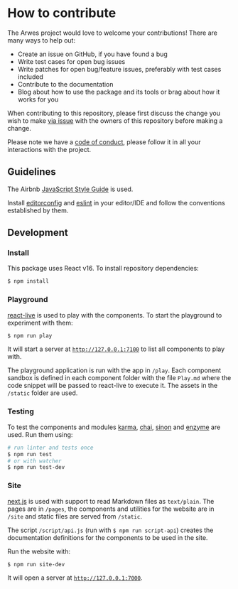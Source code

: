 # How to contribute

The Arwes project would love to welcome your contributions! There are many ways
to help out:

- Create an issue on GitHub, if you have found a bug
- Write test cases for open bug issues
- Write patches for open bug/feature issues, preferably with test cases included
- Contribute to the documentation
- Blog about how to use the package and its tools or brag about how it works for you

When contributing to this repository, please first discuss the change you wish to
make [via issue](https://github.com/arwesjs/arwes/issues/new) with the owners
of this repository before making a change.

Please note we have a [code of conduct](./CODE_OF_CONDUCT.md), please follow it
in all your interactions with the project.

## Guidelines

The Airbnb [JavaScript Style Guide](https://github.com/airbnb/javascript) is used.

Install [editorconfig](http://editorconfig.org) and [eslint](https://eslint.org)
in your editor/IDE and follow the conventions established by them.

## Development

### Install

This package uses React v16. To install repository dependencies:

```bash
$ npm install
```

### Playground

[react-live](https://react-live.philpl.com/) is used to play with the components.
To start the playground to experiment with them:

```bash
$ npm run play
```

It will start a server at [`http://127.0.0.1:7100`](http://127.0.0.1:7100)
to list all components to play with.

The playground application is run with the app in `/play`. Each component
sandbox is defined in each component folder with the file `Play.md` where the
code snippet will be passed to react-live to execute it. The assets in the
`/static` folder are used.

### Testing

To test the components and modules [karma](http://karma-runner.github.io),
[chai](http://chaijs.com), [sinon](http://sinonjs.org) and [enzyme](http://airbnb.io/enzyme/)
are used. Run them using:

```bash
# run linter and tests once
$ npm run test
# or with watcher
$ npm run test-dev
```

### Site

[next.js](https://github.com/zeit/next.js/) is used with support to read Markdown
files as `text/plain`. The pages are in `/pages`, the components and utilities
for the website are in `/site` and static files are served from `/static`.

The script `/script/api.js` (run with `$ npm run script-api`) creates the
documentation definitions for the components to be used in the site.

Run the website with:

```bash
$ npm run site-dev
```

It will open a server at [`http://127.0.0.1:7000`](http://127.0.0.1:7000).
